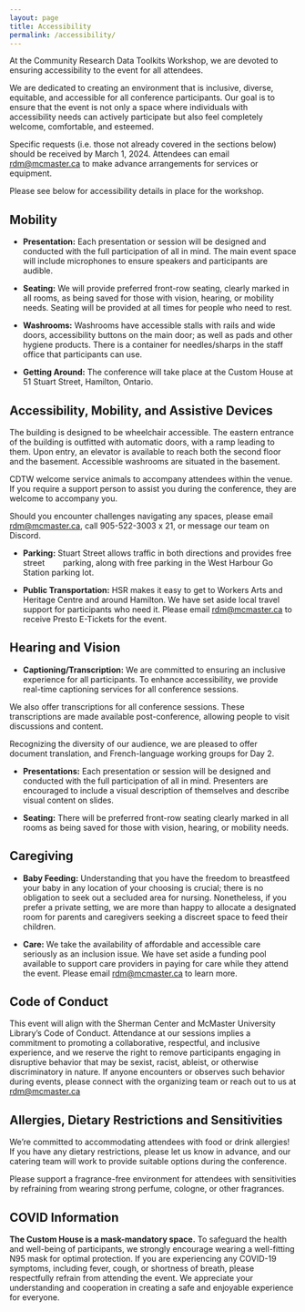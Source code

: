 ```yaml
---
layout: page
title: Accessibility
permalink: /accessibility/
---
```


At the Community Research Data Toolkits Workshop, we are devoted to ensuring accessibility to the event for all attendees. 

We are dedicated to creating an environment that is inclusive, diverse, equitable, and accessible for all conference participants. Our goal is to ensure that the event is not only a space where individuals with accessibility needs can actively participate but also feel completely welcome, comfortable, and esteemed. 

Specific requests (i.e. those not already covered in the sections below) should be received by March 1, 2024. Attendees can email rdm@mcmaster.ca to make advance arrangements for services or equipment. 

Please see below for accessibility details in place for the workshop. 

## Mobility 

- **Presentation:** Each presentation or session will be designed and conducted with the full participation of all in mind. The main event space will include microphones to ensure speakers and participants are audible. 

- **Seating:** We will provide preferred front-row seating, clearly marked in all rooms, as being saved for those with vision, hearing, or mobility needs. Seating will be provided at all times for people who need to rest.

- **Washrooms:** Washrooms have accessible stalls with rails and wide doors, accessibility buttons on the main door; as well as pads and other hygiene products. There is a container for needles/sharps in the staff office that participants can use. 

- **Getting Around:** The conference will take place at the Custom House at 51 Stuart Street, Hamilton, Ontario.  

## Accessibility, Mobility, and Assistive Devices  

The building is designed to be wheelchair accessible. The eastern entrance of the building is outfitted with automatic doors, with a ramp leading to them. Upon entry, an elevator is available to reach both the second floor and the basement. Accessible washrooms are situated in the basement. 

CDTW welcome service animals to accompany attendees within the venue. If you require a support person to assist you during the conference, they are welcome to accompany you. 

Should you encounter challenges navigating any spaces, please email rdm@mcmaster.ca, call 905-522-3003 x 21, or message our team on Discord. 

- **Parking:** Stuart Street allows traffic in both directions and provides free street   parking, along with free parking in the West Harbour Go Station parking lot. 

- **Public Transportation:** HSR makes it easy to get to Workers Arts and Heritage Centre and around Hamilton. We have set aside local travel support for participants who need it. Please email rdm@mcmaster.ca to receive Presto E-Tickets for the event. 

## Hearing and Vision 

- **Captioning/Transcription:** We are committed to ensuring an inclusive experience for all participants. To enhance accessibility, we provide real-time captioning services for all conference sessions.  

We also offer transcriptions for all conference sessions. These transcriptions are made available post-conference, allowing people to visit discussions and content. 

Recognizing the diversity of our audience, we are pleased to offer document translation, and French-language working groups for Day 2. 

- **Presentations:** Each presentation or session will be designed and conducted with the full participation of all in mind. Presenters are encouraged to include a visual description of themselves and describe visual content on slides.

- **Seating:** There will be preferred front-row seating clearly marked in all rooms as being saved for those with vision, hearing, or mobility needs. 


## Caregiving 

- **Baby Feeding:** Understanding that you have the freedom to breastfeed your baby in any location of your choosing is crucial; there is no obligation to seek out a secluded area for nursing. Nonetheless, if you prefer a private setting, we are more than happy to allocate a designated room for parents and caregivers seeking a discreet space to feed their children. 

- **Care:** We take the availability of affordable and accessible care seriously as an inclusion issue. We have set aside a funding pool available to support care providers in paying for care while they attend the event. Please email rdm@mcmaster.ca to learn more. 


## Code of Conduct 

This event will align with the Sherman Center and McMaster University Library’s Code of Conduct. Attendance at our sessions implies a commitment to promoting a collaborative, respectful, and inclusive experience, and we reserve the right to remove participants engaging in disruptive behavior that may be sexist, racist, ableist, or otherwise discriminatory in nature. If anyone encounters or observes such behavior during events, please connect with the organizing team or reach out to us at rdm@mcmaster.ca 

## Allergies, Dietary Restrictions and Sensitivities 

We’re committed to accommodating attendees with food or drink allergies! If you have any dietary restrictions, please let us know in advance, and our catering team will work to provide suitable options during the conference. 

Please support a fragrance-free environment for attendees with sensitivities by refraining from wearing strong perfume, cologne, or other fragrances.  


## COVID Information 

**The Custom House is a mask-mandatory space.** To safeguard the health and well-being of participants, we strongly encourage wearing a well-fitting N95 mask for optimal protection. If you are experiencing any COVID-19 symptoms, including fever, cough, or shortness of breath, please respectfully refrain from attending the event. We appreciate your understanding and cooperation in creating a safe and enjoyable experience for everyone.
